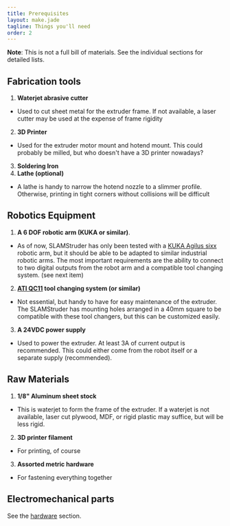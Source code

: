 ```yaml
---
title: Prerequisites
layout: make.jade
tagline: Things you'll need
order: 2
---
```


**Note**: This is not a full bill of materials. See the individual sections for detailed lists.

## Fabrication tools

1. **Waterjet abrasive cutter**
 - Used to cut sheet metal for the extruder frame. If not available, a laser cutter may be used at the expense of frame rigidity
2. **3D Printer**
 - Used for the extruder motor mount and hotend mount. This could probably be milled, but who doesn't have a 3D printer nowadays?
3. **Soldering Iron**
4. **Lathe (optional)**
 - A lathe is handy to narrow the hotend nozzle to a slimmer profile. Otherwise, printing in tight corners without collisions will be difficult

## Robotics Equipment

1. **A 6 DOF robotic arm (KUKA or similar)**. 
 - As of now, SLAMStruder has only been tested with a [KUKA Agilus sixx](http://www.kuka-robotics.com/en/products/industrial_robots/small_robots/kr6_r900_sixx/) robotic arm, but it should be able to be adapted to similar industrial robotic arms. The most important requirements are the ability to connect to two digital outputs from the robot arm and a compatible tool changing system. (see next item)
2. **[ATI QC11](http://www.ati-ia.com/products/toolchanger/QC.aspx?ID=QC-11) tool changing system (or similar)**
 - Not essential, but handy to have for easy maintenance of the extruder. The SLAMStruder has mounting holes arranged in a 40mm square to be compatible with these tool changers, but this can be customized easily.
3. **A 24VDC power supply**
 - Used to power the extruder. At least 3A of current output is recommended. This could either come from the robot itself or a separate supply (recommended). 

## Raw Materials

1. **1/8" Aluminum sheet stock**
 - This is waterjet to form the frame of the extruder. If a waterjet is not available, laser cut plywood, MDF, or rigid plastic may suffice, but will be less rigid.
2. **3D printer filament**
 - For printing, of course
3. **Assorted metric hardware**
 - For fastening everything together

## Electromechanical parts

See the [hardware](/make/hardware) section.

